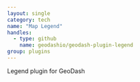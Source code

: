 ```yaml
---
layout: single
category: tech
name: "Map Legend"
handles:
  - type: github
    name: geodashio/geodash-plugin-legend
group: plugins
---
```


Legend plugin for GeoDash
